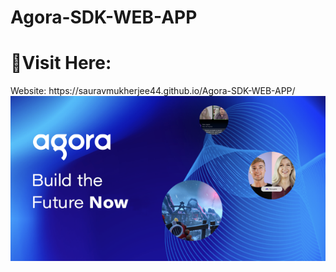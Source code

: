 # Agora-SDK-WEB-APP



<h1>📌Visit Here: </h1>Website: https://sauravmukherjee44.github.io/Agora-SDK-WEB-APP/
<a href="https://www.agora.io/"><img src="https://github.com/SauravMukherjee44/Agora-SDK-WEB-APP/blob/50da7e247f641134141c68f1625c03b95e710974/media/Images/Agora_Img.png" </a>
